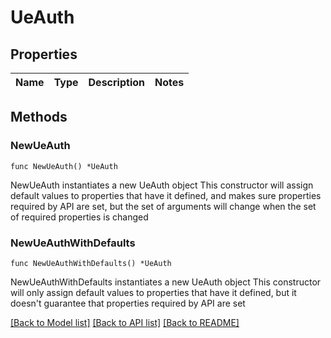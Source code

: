 # UeAuth

## Properties

Name | Type | Description | Notes
------------ | ------------- | ------------- | -------------

## Methods

### NewUeAuth

`func NewUeAuth() *UeAuth`

NewUeAuth instantiates a new UeAuth object
This constructor will assign default values to properties that have it defined,
and makes sure properties required by API are set, but the set of arguments
will change when the set of required properties is changed

### NewUeAuthWithDefaults

`func NewUeAuthWithDefaults() *UeAuth`

NewUeAuthWithDefaults instantiates a new UeAuth object
This constructor will only assign default values to properties that have it defined,
but it doesn't guarantee that properties required by API are set


[[Back to Model list]](../README.md#documentation-for-models) [[Back to API list]](../README.md#documentation-for-api-endpoints) [[Back to README]](../README.md)


